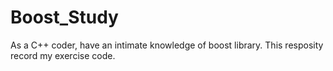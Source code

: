 # Boost_Study
As a C++ coder, have an intimate knowledge of boost library. 
This resposity record my exercise code.  
